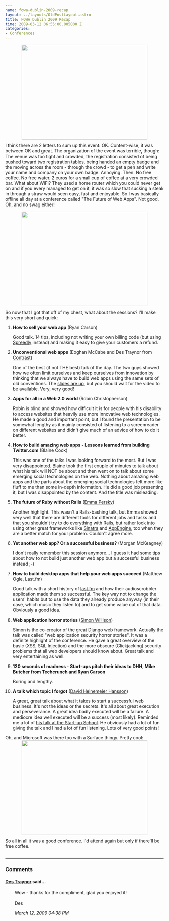 ```yaml
--- 
name: fowa-dublin-2009-recap
layout: ../layouts/OldPostLayout.astro
title: FOWA Dublin 2009 Recap
time: 2009-03-12 06:55:00.005000 Z
categories: 
- Conferences
---
```

<img style="display:block; margin:0px auto 10px; text-align:center;cursor:pointer; cursor:hand;width: 400px; height: 300px;" src="http://1.bp.blogspot.com/_-dK4R3d1lbc/Sbi96JniQ-I/AAAAAAAAA1A/Lgx-shQqGew/s400/IMG_0140.JPG" border="0" alt="" id="BLOGGER_PHOTO_ID_5312204567195304930" /></a>
I think there are 2 letters to sum up this event: OK. Content-wise, it was between OK and great. The organization of the event was terrible, though: The venue was too tight and crowded,
the registration consisted of being pushed toward two registration tables, being handed an empty badge and the moving across the room - through the crowd - to get a pen and write your name and company on your own badge. Annoying. Then: No free coffee. No free water. 2 euros for a small cup of coffee at a very crowded bar. What about WiFi? They used a home router which you could never get on and if you every managed to get on it, it was so slow that sucking a steak in through a straw would seen easy, fast and enjoyable. So I was basically offline all day at a conference called "The Future of Web Apps". Not good. Oh, and no swag either!<div>
<img style="display:block; margin:0px auto 10px; text-align:center;cursor:pointer; cursor:hand;width: 400px; height: 300px;" src="http://1.bp.blogspot.com/_-dK4R3d1lbc/Sbi-DulYfOI/AAAAAAAAA1I/0R8mUFWw5UA/s400/IMG_0141.JPG" border="0" alt="" id="BLOGGER_PHOTO_ID_5312204731737210082" /></a>
So now that I got that off of my chest, what about the sessions? I'll make this very short and quick:<div>
</div><div><ol><li><span class="Apple-style-span" style="font-weight: bold;">How to sell your web app</span> (Ryan Carson)<p>Good talk. 14 tips, including not writing your own billing code (but using <a href="http://spreedly.com/">Spreedly</a> instead) and making it easy to give your customers a refund.</p></li><li><span class="Apple-style-span" style="font-weight: bold;">Unconventional web apps</span> (Eoghan McCabe and Des Traynor from <a href="http://contrast.ie/">Contrast</a>)<p>One of the best (if not THE best) talk of the day. The two guys showed how we often limit ourselves and keep ourselves from innovation by thinking that we always have to build web apps using the same sets of old conventions. The <a href="http://www.slideshare.net/contrast/unconventional-web-application">slides are up</a>, but you should wait for the video to be available. Very, very good!</p></li><li><span class="Apple-style-span" style="font-weight: bold;">Apps for all in a Web 2.0 world</span> (Robin Christopherson)<p>Robin is blind and showed how difficult it is for people with his disability to access websites that heavily use more innovative web technologies. He made a good and important point, but I found the presentation to be somewhat lengthy as it mainly consisted of listening to a screenreader on different websites and didn't give much of an advice of how to do it better.</p></li><li><span class="Apple-style-span" style="font-weight: bold;">How to build amazing web apps - Lessons learned from building Twitter.com</span> (Blaine Cook)<p>This was one of the talks I was looking forward to the most. But I was very disappointed. Blaine took the first couple of minutes to talk about what his talk will NOT be about and then went on to talk about some emerging social technologies on the web. Nothing about amazing web apps and the parts about the emerging social technologies felt more like fluff to me than some in-depth information. He did a good job presenting it, but I was disappointed by the content. And the title was misleading.</p></li><li><span class="Apple-style-span" style="font-weight: bold;">The future of Ruby without Rails</span> (<a href="http://travellerwithatale.com/">Emma Persky</a>)<p>Another highlight. This wasn't a Rails-bashing talk, but Emma showed very well that there are different tools for different jobs and tasks and that you shouldn't try to do everything with Rails, but rather look into using other great frameworks like <a href="http://www.sinatrarb.com/">Sinatra</a> and <a href="http://code.google.com/appengine/">AppEngine</a>, too when they are a better match for your problem. Couldn't agree more.</p></li><li><span class="Apple-style-span" style="font-weight: bold;">Yet another web app? Or a successful business?</span> (Morgan McKeagney)<p>I don't really remember this session anymore... I guess it had some tips about how to not build just another web app but a successful business instead ;-)</p></li><li><span class="Apple-style-span" style="font-weight: bold;">How to build desktop apps that help your web apps succeed</span> (Matthew Ogle, Last.fm)<p>Good talk with a short history of <a href="http://last.fm/">last.fm</a> and how their audioscrobbler application made them so successful. The key way not to change the users' habits but to use the data they already produce anyway (in their case, which music they listen to) and to get some value out of that data. Obviously a good idea.</p></li><li><span class="Apple-style-span" style="font-weight: bold;">Web application horror stories</span> (<a href="http://simonwillison.net/">Simon Willison</a>)<p>Simon is the co-creator of the great Django web framework. Actually the talk was called "web application security horror stories". It was a definite highlight of the conference. He gave a great overview of the basic (XSS, SQL Injection) and the more obscure (Clickjacking) security problems that all web developers should know about. Great talk and very entertaining as well.</p></li><li><span class="Apple-style-span" style="font-weight: bold;">120 seconds of madness - Start-ups pitch their ideas to DHH, Mike Butcher from Techcrunch and Ryan Carson</span><p>Boring and lengthy.</p></li><li><span class="Apple-style-span" style="font-weight: bold;">A talk which topic I forgot</span> (<a href="http://www.loudthinking.com/">David Heinemeier Hansson</a>)<p>A great, great talk about what it takes to start a successful web business. It's not the ideas or the secrets. It's all about great execution and perseverance. A great idea badly executed will be a failure. A mediocre idea well executed will be a success (most likely). Reminded me a lot of <a href="http://www.justin.tv/hackertv/97862/DHH_Talk__Startup_School_2008">his talk at the Start-up School</a>. He obviously had a lot of fun giving the talk and I had a lot of fun listening. Lots of very good points!</p></li></ol><div>Oh, and Microsoft was there too with a Surface thingy. Pretty cool:</div><img style="display:block; margin:0px auto 10px; text-align:center;cursor:pointer; cursor:hand;width: 400px; height: 300px;" src="http://3.bp.blogspot.com/_-dK4R3d1lbc/Sbi-QVW3BjI/AAAAAAAAA1Q/YtyjUhj-_3Y/s400/IMG_0139.JPG" border="0" alt="" id="BLOGGER_PHOTO_ID_5312204948303709746" /></a>So all in all it was a good conference. I'd attend again but only if there'll be free coffee.</div></div>
<br/><hr/><h3>Comments</h3>
<div class="swcomment"><h4><a href="http://www.blogger.com/profile/11981162804815454906">Des Traynor</a> said...</h4>
<p style="margin-left: 30px">Wow - thanks for the compliment, glad you enjoyed it!<BR/><BR/>Des</p>
<em class="swlightgray" style="margin-left: 30px">March 12, 2009 04:38 PM</em></div>

